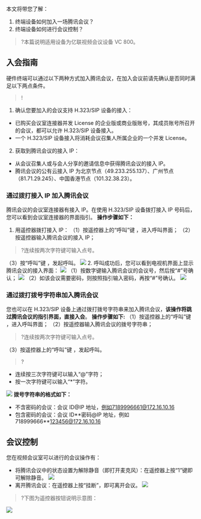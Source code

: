 本文将带您了解：
1.	终端设备如何加入一场腾讯会议？
2.	终端设备如何进行会议控制？

 
>?本篇说明适用设备为亿联视频会议设备 VC 800。

## 入会指南
硬件终端可以通过以下两种方式加入腾讯会议，在加入会议前请先确认是否同时满足以下两点条件。
>!
1. 确认您要加入的会议支持 H.323/SIP 设备的接入：
 - 已购买会议室连接器并发 License 的企业版或商业版账号，其成员账号所召开的会议，都可以允许 H.323/SIP 设备接入。
 - 一个 H.323/SIP 设备接入将消耗会议召集人所属企业的一个并发 License。
2. 获取到腾讯会议的接入 IP：
 - 从会议召集人或与会人分享的邀请信息中获得腾讯会议的接入 IP。
 - 腾讯会议的公有云接入 IP 为北京节点（49.233.255.137）、广州节点（81.71.29.245）、中国香港节点（101.32.38.23）。

### 通过拨打接入 IP 加入腾讯会议
腾讯会议的会议室连接器有接入 IP。在使用 H.323/SIP 设备拨打接入 IP 号码后，您可以看到会议室连接器的界面指引。
**操作步骤如下：**
1. 用遥控器拨打接入 IP：
（1）按遥控器上的“呼叫”键 ，进入呼叫界面；
（2）按遥控器输入腾讯会议的接入 IP；
>?连续按两次字符键可输入点号。

（3）按“呼叫”键 ，发起呼叫。
![](https://main.qcloudimg.com/raw/bf855854e9f4aaa0ec36e8375bec19c7.png)
2. 呼叫成功后，您可以看到电视机界面上显示腾讯会议的接入界面：
![](https://main.qcloudimg.com/raw/e9216c1a753dbfb91daa7576da233e17.png)
（1）按数字键输入腾讯会议的会议号，然后按“#”号确认；
![](https://main.qcloudimg.com/raw/561c7d4294c3c57f19cf1c7637cedf18.png)
（2）如该会议需要密码，则按照指引输入密码，再按“#”号确认。
![](https://main.qcloudimg.com/raw/13596819ad927474c542d818e59b0b4c.png)

### 通过拨打拨号字符串加入腾讯会议
您也可以在 H.323/SIP 设备上通过拨打拨号字符串来加入腾讯会议，**该操作将跳过腾讯会议的指引界面，直接入会**。
**操作步骤如下:**
（1）按遥控器上的“呼叫”键 ，进入呼叫界面；
（2）按遥控器输入腾讯会议的拨号字符串；
>?连续按两次字符键可输入点号。

（3）按遥控器上的“呼叫”键  ，发起呼叫。
>?
- 连续按三次字符键可以输入“@”字符；
- 按一次字符键可以输入“\*”字符。

![](https://main.qcloudimg.com/raw/b573cafdede915c767956239c73f2e25.png)
**拨号字符串的格式如下：**
- 不含密码的会议：会议 ID@IP 地址，例如7189996661@172.16.10.16
- 包含密码的会议：会议 ID\*\*密码@IP 地址，例如718999666**123456@172.16.10.16

## 会议控制
您在视频会议室可以进行的会议操作有：
- 将腾讯会议中的状态设置为解除静音（即打开麦克风）：在遥控器上按“1”键即可解除静音。
![](https://main.qcloudimg.com/raw/c6a79aced9c220434e49648bc10da7fc.png)
- 离开腾讯会议：在遥控器上按“挂断”，即可离开会议。
![](https://main.qcloudimg.com/raw/28ad45baa20e6c2d5d5cc1b9435f58b8.png)

>?下图为遥控器按钮说明示意图：

![](https://main.qcloudimg.com/raw/466e01d9d69bc4421dd91350f9be8a84.png)
 
